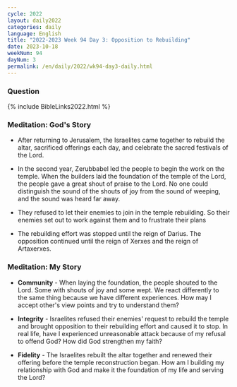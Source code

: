 ```yaml
---
cycle: 2022
layout: daily2022
categories: daily
language: English
title: "2022-2023 Week 94 Day 3: Opposition to Rebuilding"
date: 2023-10-18
weekNum: 94
dayNum: 3
permalink: /en/daily/2022/wk94-day3-daily.html
---
```


### Question     

{% include BibleLinks2022.html %}

### Meditation: God's Story   
+ After returning to Jerusalem, the Israelites came together to rebuild the altar, sacrificed offerings each day, and celebrate the sacred festivals of the Lord. 

+ In the second year, Zerubbabel led the people to begin the work on the temple. When the builders laid the foundation of the temple of the Lord, the people gave a great shout of praise to the Lord. No one could distinguish the sound of the shouts of joy from the sound of weeping, and the sound was heard far away. 

+ They refused to let their enemies to join in the temple rebuilding. So their enemies set out to work against them and to frustrate their plans 

+ The rebuilding effort was stopped until the reign of Darius. The opposition continued until the reign of Xerxes and the reign of Artaxerxes. 

### Meditation: My Story   
+ **Community** - When laying the foundation, the people shouted to the Lord. Some with shouts of joy and some wept. We react differently to the same thing because we have different experiences. How may I accept other's view points and try to understand them? 

+ **Integrity** - Israelites refused their enemies' request to rebuild the temple and brought opposition to their rebuilding effort and caused it to stop. In real life, have I experienced unreasonable attack because of my refusal to offend God? How did God strengthen my faith? 

+ **Fidelity** - The Israelites rebuilt the altar together and renewed their offering before the temple reconstruction began. How am I building my relationship with God and make it the foundation of my life and serving the Lord? 
